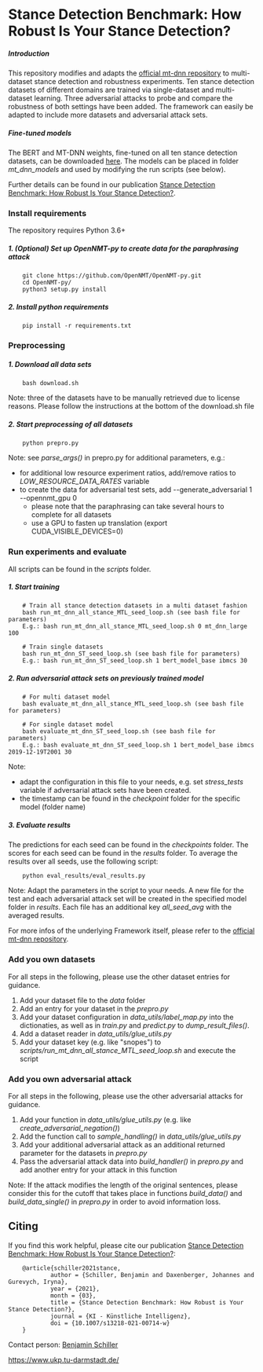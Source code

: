 # Stance Detection Benchmark: How Robust Is Your Stance Detection?
##### Introduction
This repository modifies and adapts the [official mt-dnn repository](https://github.com/namisan/mt-dnn) to multi-dataset stance detection and robustness experiments. Ten stance detection datasets of different domains are trained via single-dataset and multi-dataset learning. Three adversarial attacks to probe and compare the robustness of both settings have been added. The framework can easily be adapted to include more datasets and adversarial attack sets.

##### Fine-tuned models
The BERT and MT-DNN weights, fine-tuned on all ten stance detection datasets, can be downloaded [here](https://public.ukp.informatik.tu-darmstadt.de/bes/fine_tuned_models.zip). The models can be placed in folder _mt_dnn_models_ and used by modifying the run scripts (see below).

Further details can be found in our publication [Stance Detection Benchmark: How Robust Is Your Stance Detection?](https://doi.org/10.1007/s13218-021-00714-w).


### Install requirements

The repository requires Python 3.6+

##### 1. (Optional) Set up OpenNMT-py to create data for the paraphrasing attack 

        git clone https://github.com/OpenNMT/OpenNMT-py.git
        cd OpenNMT-py/
        python3 setup.py install

##### 2. Install python requirements
    
        pip install -r requirements.txt
       

### Preprocessing
 
##### 1. Download all data sets
   
        bash download.sh
        
Note: three of the datasets have to be manually retrieved due to license reasons. Please follow the instructions at the bottom of the download.sh file
 
##### 2. Start preprocessing of all datasets

        python prepro.py
        
Note: see _parse_args()_ in prepro.py for additional parameters, e.g.:
- for additional low resource experiment ratios, add/remove ratios to _LOW_RESOURCE_DATA_RATES_ variable
- to create the data for adversarial test sets, add --generate_adversarial 1 --opennmt_gpu 0
    - please note that the paraphrasing can take several hours to complete for all datasets
    - use a GPU to fasten up translation (export CUDA_VISIBLE_DEVICES=0)
         
### Run experiments and evaluate
All scripts can be found in the _scripts_ folder.

##### 1. Start training 

        # Train all stance detection datasets in a multi dataset fashion 
        bash run_mt_dnn_all_stance_MTL_seed_loop.sh (see bash file for parameters)
        E.g.: bash run_mt_dnn_all_stance_MTL_seed_loop.sh 0 mt_dnn_large 100
        
        # Train single datasets
        bash run_mt_dnn_ST_seed_loop.sh (see bash file for parameters)
        E.g.: bash run_mt_dnn_ST_seed_loop.sh 1 bert_model_base ibmcs 30
    
##### 2. Run adversarial attack sets on previously trained model
    
        # For multi dataset model 
        bash evaluate_mt_dnn_all_stance_MTL_seed_loop.sh (see bash file for parameters)
        
        # For single dataset model
        bash evaluate_mt_dnn_ST_seed_loop.sh (see bash file for parameters)
        E.g.: bash evaluate_mt_dnn_ST_seed_loop.sh 1 bert_model_base ibmcs 2019-12-19T2001 30

Note: 
- adapt the configuration in this file to your needs, e.g. set _stress_tests_ variable if adversarial attack sets have been created.
- the timestamp can be found in the _checkpoint_ folder for the specific model (folder name)


##### 3. Evaluate results
        
The predictions for each seed can be found in the _checkpoints_ folder. The scores for each seed can be found in the _results_ folder. To average the results over all seeds, use the following script:
        
        python eval_results/eval_results.py
        
Note: Adapt the parameters in the script to your needs. A new file for the test and each adversarial attack set will be created in the specified model folder in _results_. Each file has an additional key _all_seed_avg_ with the averaged results.
        

For more infos of the underlying Framework itself, please refer to the [official mt-dnn repository](https://github.com/namisan/mt-dnn).

### Add you own datasets
For all steps in the following, please use the other dataset entries for guidance.

1. Add your dataset file to the _data_ folder
2. Add an entry for your dataset in the _prepro.py_ 
3. Add your dataset configuration in _data_utils/label_map.py_ into the dictionaties, as well as in _train.py_ and _predict.py_ to _dump_result_files()_.
4. Add a dataset reader in _data_utils/glue_utils.py_ 
5. Add your dataset key (e.g. like "snopes") to _scripts/run_mt_dnn_all_stance_MTL_seed_loop.sh_ and execute the script

### Add you own adversarial attack
For all steps in the following, please use the other adversarial attacks for guidance.

1. Add your function in _data_utils/glue_utils.py_ (e.g. like _create_adversarial_negation()_)
2. Add the function call to _sample_handling()_ in _data_utils/glue_utils.py_
3. Add your additional adversarial attack as an additional returned parameter for the datasets in _prepro.py_
4. Pass the adversarial attack data into _build_handler()_ in _prepro.py_ and add another entry for your attack in this function

Note: If the attack modifies the length of the original sentences, please consider this for the cutoff that takes place in functions _build_data()_ and _build_data_single()_ in _prepro.py_ in order to avoid information loss.

## Citing
If you find this work helpful, please cite our publication [Stance Detection Benchmark: How Robust Is Your Stance Detection?](https://doi.org/10.1007/s13218-021-00714-w):

        @article{schiller2021stance,
                author = {Schiller, Benjamin and Daxenberger, Johannes and Gurevych, Iryna},
                year = {2021},
                month = {03},
                title = {Stance Detection Benchmark: How Robust is Your Stance Detection?},
                journal = {KI - Künstliche Intelligenz},
                doi = {10.1007/s13218-021-00714-w}
        }

Contact person: [Benjamin Schiller](mailto:schiller@ukp.informatik.tu-darmstadt.de)

https://www.ukp.tu-darmstadt.de/

